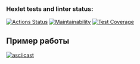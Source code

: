 ### Hexlet tests and linter status:
[![Actions Status](https://github.com/kakkoiirus/frontend-project-lvl2/workflows/hexlet-check/badge.svg)](https://github.com/kakkoiirus/frontend-project-lvl2/actions)
[![Maintainability](https://api.codeclimate.com/v1/badges/03b6fadb891368b5d954/maintainability)](https://codeclimate.com/github/kakkoiirus/frontend-project-lvl2/maintainability)
[![Test Coverage](https://api.codeclimate.com/v1/badges/03b6fadb891368b5d954/test_coverage)](https://codeclimate.com/github/kakkoiirus/frontend-project-lvl2/test_coverage)

Пример работы
---
[![asciicast](https://asciinema.org/a/ASMSAYFYRqfFJI2LIfci8pFcz.svg)](https://asciinema.org/a/ASMSAYFYRqfFJI2LIfci8pFcz)